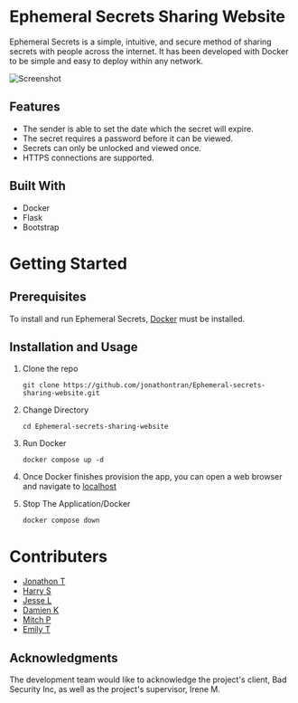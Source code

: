  # Ephemeral Secrets Sharing Website

Ephemeral Secrets is a simple, intuitive, and secure method of sharing secrets with people across the internet. It has been developed with Docker to be simple and easy to deploy within any network.

![Screenshot](https://user-images.githubusercontent.com/12218728/264850653-58e39baa-e61f-4b99-8b85-826bae958775.png)

## Features
- The sender is able to set the date which the secret will expire.
- The secret requires a password before it can be viewed.
- Secrets can only be unlocked and viewed once.
- HTTPS connections are supported.

## Built With
- Docker
- Flask
- Bootstrap

# Getting Started
## Prerequisites
To install and run Ephemeral Secrets, [Docker](https://docs.docker.com/engine/install/) must be installed.


## Installation and Usage
1. Clone the repo
   
   `git clone https://github.com/jonathontran/Ephemeral-secrets-sharing-website.git`
2. Change Directory
   
    `cd Ephemeral-secrets-sharing-website`
3. Run Docker

    `docker compose up -d`

4. Once Docker finishes provision the app, you can open a web browser and navigate to [localhost](https://localhost)

5. Stop The Application/Docker

    `docker compose down`

# Contributers
 - [Jonathon T](https://github.com/jonathontran)
 - [Harry S](https://github.com/Podzee)
 - [Jesse L](https://github.com/ProfessorNudelz)
 - [Damien K](https://github.com/damienkleinn)
 - [Mitch P](https://github.com/mphelan1)
 - [Emily T]()

## Acknowledgments
The development team would like to acknowledge the project's client, Bad Security Inc, as well as the project's supervisor, Irene M.
